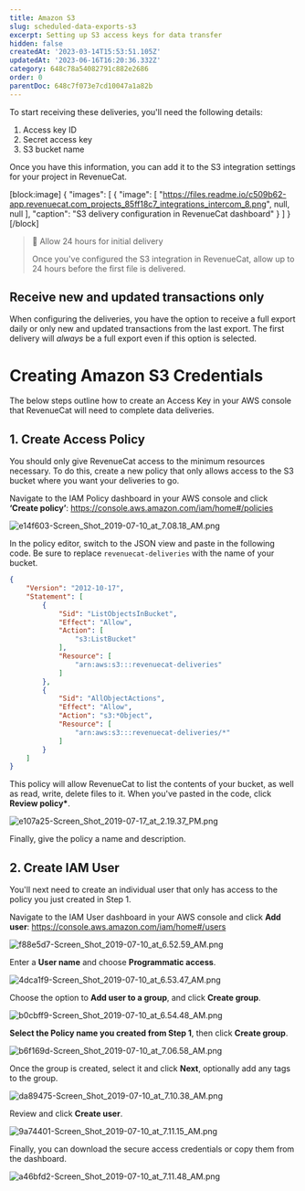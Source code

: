 ```yaml
---
title: Amazon S3
slug: scheduled-data-exports-s3
excerpt: Setting up S3 access keys for data transfer
hidden: false
createdAt: '2023-03-14T15:53:51.105Z'
updatedAt: '2023-06-16T16:20:36.332Z'
category: 648c78a54082791c882e2686
order: 0
parentDoc: 648c7f073e7cd10047a1a82b
---
```

To start receiving these deliveries, you'll need the following details:

1. Access key ID
2. Secret access key
3. S3 bucket name

Once you have this information, you can add it to the S3 integration settings for your project in RevenueCat.

[block:image]
{
  "images": [
    {
      "image": [
        "https://files.readme.io/c509b62-app.revenuecat.com_projects_85ff18c7_integrations_intercom_8.png",
        null,
        null
      ],
      "caption": "S3 delivery configuration in RevenueCat dashboard"
    }
  ]
}
[/block]

> 📘 Allow 24 hours for initial delivery
> 
> Once you've configured the S3 integration in RevenueCat, allow up to 24 hours before the first file is delivered.

## Receive new and updated transactions only

When configuring the deliveries, you have the option to receive a full export daily or only new and updated transactions from the last export. The first delivery will _always_ be a full export even if this option is selected.

# Creating Amazon S3 Credentials

The below steps outline how to create an Access Key in your AWS console that RevenueCat will need to complete data deliveries.

## 1. Create Access Policy

You should only give RevenueCat access to the minimum resources necessary. To do this, create a new policy that only allows access to the S3 bucket where you want your deliveries to go.

Navigate to the IAM Policy dashboard in your AWS console and click **‘Create policy’**: <https://console.aws.amazon.com/iam/home#/policies>

![](https://files.readme.io/e098c42-e14f603-Screen_Shot_2019-07-10_at_7.08.18_AM.png "e14f603-Screen_Shot_2019-07-10_at_7.08.18_AM.png")



In the policy editor, switch to the JSON view and paste in the following code. Be sure to replace `revenuecat-deliveries` with the name of your bucket.

```json Access Policy
{
    "Version": "2012-10-17",
    "Statement": [
        {
            "Sid": "ListObjectsInBucket",
            "Effect": "Allow",
            "Action": [
                "s3:ListBucket"
            ],
            "Resource": [
                "arn:aws:s3:::revenuecat-deliveries"
            ]
        },
        {
            "Sid": "AllObjectActions",
            "Effect": "Allow",
            "Action": "s3:*Object",
            "Resource": [
                "arn:aws:s3:::revenuecat-deliveries/*"
            ]
        }
    ]
}
```



This policy will allow RevenueCat to list the contents of your bucket, as well as read, write, delete files to it. When you've pasted in the code, click **Review policy\***.

![](https://files.readme.io/c0e73e9-e107a25-Screen_Shot_2019-07-17_at_2.19.37_PM.png "e107a25-Screen_Shot_2019-07-17_at_2.19.37_PM.png")



Finally, give the policy a name and description.

## 2. Create IAM User

You'll next need to create an individual user that only has access to the policy you just created in Step 1. 

Navigate to the IAM User dashboard in your AWS console and click **Add user**: <https://console.aws.amazon.com/iam/home#/users>

![](https://files.readme.io/5cb11f9-f88e5d7-Screen_Shot_2019-07-10_at_6.52.59_AM.png "f88e5d7-Screen_Shot_2019-07-10_at_6.52.59_AM.png")



Enter a **User name** and choose **Programmatic access**.

![](https://files.readme.io/267658d-4dca1f9-Screen_Shot_2019-07-10_at_6.53.47_AM.png "4dca1f9-Screen_Shot_2019-07-10_at_6.53.47_AM.png")



Choose the option to **Add user to a group**, and click **Create group**.

![](https://files.readme.io/a6f1984-b0cbff9-Screen_Shot_2019-07-10_at_6.54.48_AM.png "b0cbff9-Screen_Shot_2019-07-10_at_6.54.48_AM.png")



**Select the Policy name you created from Step 1**, then click **Create group**.

![](https://files.readme.io/128afb2-b6f169d-Screen_Shot_2019-07-10_at_7.06.58_AM.png "b6f169d-Screen_Shot_2019-07-10_at_7.06.58_AM.png")



Once the group is created, select it and click **Next**, optionally add any tags to the group.

![](https://files.readme.io/fdd4b15-da89475-Screen_Shot_2019-07-10_at_7.10.38_AM.png "da89475-Screen_Shot_2019-07-10_at_7.10.38_AM.png")



Review and click **Create user**.

![](https://files.readme.io/123edce-9a74401-Screen_Shot_2019-07-10_at_7.11.15_AM.png "9a74401-Screen_Shot_2019-07-10_at_7.11.15_AM.png")



Finally, you can download the secure access credentials or copy them from the dashboard.

![](https://files.readme.io/c861408-a46bfd2-Screen_Shot_2019-07-10_at_7.11.48_AM.png "a46bfd2-Screen_Shot_2019-07-10_at_7.11.48_AM.png")